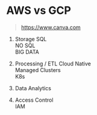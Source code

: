 # AWS vs GCP     

> https://www.canva.com


1. Storage 
SQL  
NO SQL   
BIG DATA  

2. Processing / ETL
Cloud Native   
Managed Clusters  
K8s  


3. Data Analytics  


4. Access Control  
IAM    
